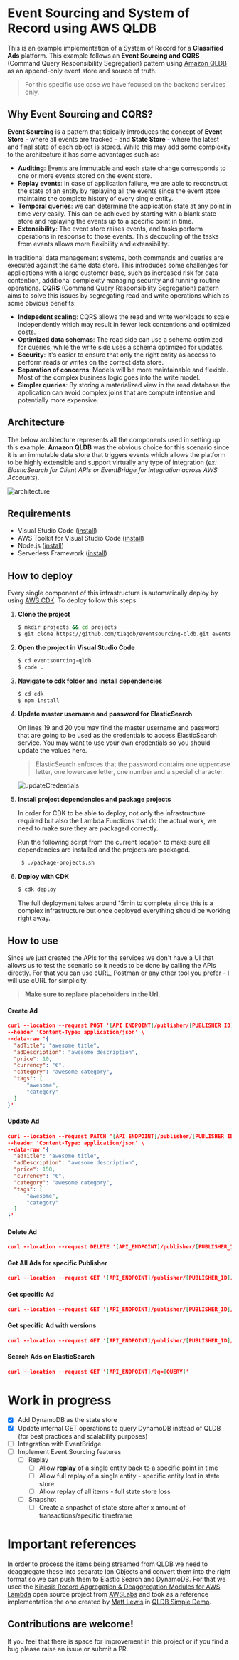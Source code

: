 # Event Sourcing and System of Record using AWS QLDB
This is an example implementation of a System of Record for a **Classified Ads** platform. This example follows an **Event Sourcing and CQRS** (Command Query Responsibility Segregation) pattern using [Amazon QLDB](https://aws.amazon.com/qldb/) as an append-only event store and source of truth. 

> For this specific use case we have focused on the backend services only. 

## Why Event Sourcing and CQRS?
**Event Sourcing** is a pattern that tipically introduces the concept of **Event Store** - where all events are tracked - and **State Store** - where the latest and final state of each object is stored. While this may add some complexity to the architecture it has some advantages such as:
 - **Auditing**: Events are immutable and each state change corresponds to one or more events stored on the event store.
 - **Replay events**: in case of application failure, we are able to reconstruct the state of an entity by replaying all the events since the event store maintains the complete history of every single entity. 
 - **Temporal queries**: we can determine the application state at any point in time very easily. This can be achieved by starting with a blank state store and replaying the events up to a specific point in time.
 - **Extensibility**: The event store raises events, and tasks perform operations in response to those events. This decoupling of the tasks from events allows more flexibility and extensibility.

In traditional data management systems, both commands and queries are executed against the same data store. This introduces some challenges for applications with a large customer base, such as increased risk for data contention, additional complexity managing security and running routine operations. **CQRS** (Command Query Responsibility Segregation) pattern aims to solve this issues by segregating read and write operations which as some obvious benefits:
 - **Indepedent scaling**: CQRS allows the read and write workloads to scale independently which may result in fewer lock contentions and optimized costs. 
 - **Optimized data schemas**: The read side can use a schema optimized for queries, while the write side uses a schema optimized for updates.
 - **Security**: It's easier to ensure that only the right entity as access to perform reads or writes on the correct data store.
 - **Separation of concerns**: Models will be more maintainable and flexible. Most of the complex business logic goes into the write model.
 - **Simpler queries**: By storing a materialized view in the read database the application can avoid complex joins that are compute intensive and potentially more expensive.


## Architecture
The below architecture represents all the components used in setting up this example. **Amazon QLDB** was the obvious choice for this scenario since it is an immutable data store that triggers events which allows the platform to be highly extensible and support virtually any type of integration (*ex: ElasticSearch for Client APIs or EventBridge for integration across AWS Accounts*).

![architecture](images/architecture.png)

## Requirements
- Visual Studio Code ([install](https://code.visualstudio.com/download))
- AWS Toolkit for Visual Studio Code ([install](https://docs.aws.amazon.com/toolkit-for-vscode/latest/userguide/setup-toolkit.html))
- Node.js ([install](https://nodejs.org/en/download/))
- Serverless Framework ([install](https://www.serverless.com/framework/docs/providers/aws/guide/installation/))
  

## How to deploy
Every single component of this infrastructure is automatically deploy by using [AWS CDK](https://aws.amazon.com/cdk/). To deploy follow this steps:

1. **Clone the project**

    ```bash
    $ mkdir projects && cd projects
    $ git clone https://github.com/t1agob/eventsourcing-qldb.git eventsourcing-qldb
    ```

2. **Open the project in Visual Studio Code**
   
    ```bash
    $ cd eventsourcing-qldb
    $ code .
    ```

3. **Navigate to cdk folder and install dependencies**
   
    ```bash
    $ cd cdk
    $ npm install
    ```

4. **Update master username and password for ElasticSearch**

    On lines 19 and 20 you may find the master username and password that are going to be used as the credentials to access ElasticSearch service. You may want to use your own credentials so you should update the values here.

    > ElasticSearch enforces that the password contains one uppercase letter, one lowercase letter, one number and a special character. 


    ![updateCredentials](images/updateCredentials.png)

5. **Install project dependencies and package projects**
   
   In order for CDK to be able to deploy, not only the infrastructure required but also the Lambda Functions that do the actual work, we need to make sure they are packaged correctly.

   Run the following scirpt from the current location to make sure all dependencies are installed and the projects are packaged.

   ```bash
    $ ./package-projects.sh
   ```

6. **Deploy with CDK**

    ```bash
    $ cdk deploy
    ```

    The full deployment takes around 15min to complete since this is a complex infrastructure but once deployed everything should be working right away.


## How to use
Since we just created the APIs for the services we don't have a UI that allows us to test the scenario so it needs to be done by calling the APIs directly. For that you can use cURL, Postman or any other tool you prefer - I will use cURL for simplicity.

> **Make sure to replace placeholders in the Url.**

#### Create Ad

```json
curl --location --request POST '[API ENDPOINT]/publisher/[PUBLISHER ID]/ad' \
--header 'Content-Type: application/json' \
--data-raw '{
  "adTitle": "awesome title",
  "adDescription": "awesome description",
  "price": 10,
  "currency": "€",
  "category": "awesome category",
  "tags": [
      "awesome",
      "category"
  ]
}'
```

#### Update Ad

```json
curl --location --request PATCH '[API ENDPOINT]/publisher/[PUBLISHER ID]/ad/[AD ID]' \
--header 'Content-Type: application/json' \
--data-raw '{
  "adTitle": "awesome title",
  "adDescription": "awesome description",
  "price": 150,
  "currency": "€",
  "category": "awesome category",
  "tags": [
      "awesome",
      "category"
  ]
}'
```

#### Delete Ad

```json 
curl --location --request DELETE '[API_ENDPOINT]/publisher/[PUBLISHER_ID]/ad/[AD_ID]'
```

#### Get All Ads for specific Publisher

```json
curl --location --request GET '[API_ENDPOINT]/publisher/[PUBLISHER_ID]/ad'
```

#### Get specific Ad

```json
curl --location --request GET '[API_ENDPOINT]/publisher/[PUBLISHER_ID]/ad/[AD_ID]'
```

#### Get specific Ad with versions

```json
curl --location --request GET '[API_ENDPOINT]/publisher/[PUBLISHER_ID]/ad/[AD_ID]?versions=true'
```

#### Search Ads on ElasticSearch

```json
curl --location --request GET '[API_ENDPOINT]/?q=[QUERY]'
```

# Work in progress

- [x] Add DynamoDB as the state store
- [x] Update internal GET operations to query DynamoDB instead of QLDB (for best practices and scalability purposes)
- [ ] Integration with EventBridge
- [ ] Implement Event Sourcing features 
  - [ ] Replay
    - [ ] Allow **replay** of a single entity back to a specific point in time
    - [ ] Allow full replay of a single entity - specific entity lost in state store
    - [ ] Allow replay of all items - full state store loss
  - [ ] Snapshot
    - [ ] Create a snpashot of state store after x amount of transactions/specific timeframe 

# Important references
In order to process the items being streamed from QLDB we need to deaggregate these into separate Ion Objects and convert them into the right format so we can push them to Elastic Search and DynamoDB. For that we used the [Kinesis Record Aggregation & Deaggregation Modules for AWS Lambda](https://github.com/awslabs/kinesis-aggregation) open source project from [AWSLabs](https://github.com/awslabs) and took as a reference implementation the one created by [Matt Lewis](https://github.com/mlewis7127) in [QLDB Simple Demo](https://github.com/AWS-South-Wales-User-Group/qldb-simple-demo).



## Contributions are welcome!

If you feel that there is space for improvement in this project or if you find a bug please raise an issue or submit a PR.